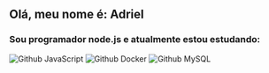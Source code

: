 ## Olá, meu nome é: Adriel
### Sou programador node.js e atualmente estou estudando:

![Github JavaScript](https://img.shields.io/badge/JavaScript-F7DF1E?style=for-the-badge&logo=javascript&logoColor=black)
![Github Docker](https://img.shields.io/badge/JavaScript-1E90FF?style=for-the-badge&logo=docker&logoColor=black)
![Github MySQL](https://img.shields.io/badge/MySQL-00000F?style=for-the-badge&logo=mysql&logoColor=white)

